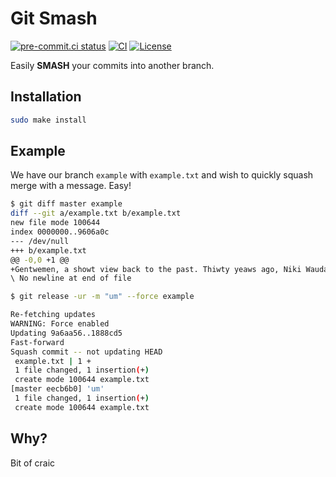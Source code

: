 # Git Smash

[![pre-commit.ci status](https://results.pre-commit.ci/badge/github/iwishiwasaneagle/git-release/master.svg)](https://results.pre-commit.ci/latest/github/iwishiwasaneagle/git-release/master)
[![CI](https://github.com/iwishiwasaneagle/git-release/actions/workflows/CI.yml/badge.svg)](https://github.com/iwishiwasaneagle/git-release/actions/workflows/CI.yml)
[![License](https://img.shields.io/github/license/iwishiwasaneagle/git-release)](https://github.com/iwishiwasaneagle/git-release/blob/master/LICENSE.txt)

Easily **SMASH** your commits into another branch.

## Installation

```bash
sudo make install
```

## Example

We have our branch `example` with `example.txt` and wish to quickly squash merge with a message. Easy!

```bash
$ git diff master example
diff --git a/example.txt b/example.txt
new file mode 100644
index 0000000..9606a0c
--- /dev/null
+++ b/example.txt
@@ -0,0 +1 @@
+Gentwemen, a showt view back to the past. Thiwty yeaws ago, Niki Wauda towd us ‘take a monkey, pwace him into the cockpit and he is abwe to dwive the caw.’ Thiwty yeaws watew, Sebastian towd us ‘I had to stawt my caw wike a computew, it’s vewy compwicated.’ And Nico Wosbewg said that duwing the wace – I don’t wemembew what wace - he pwessed the wwong button on the wheew. Question fow you both: is Fowmuwa One dwiving today too compwicated with twenty and mowe buttons on the wheew, awe you too much undew effowt, undew pwessuwe? What awe youw wishes fow the futuwe concewning the technicaw pwogwamme duwing the wace? Wess buttons, mowe? Ow wess and mowe communication with youw engineews?
\ No newline at end of file

$ git release -ur -m "um" --force example

Re-fetching updates
WARNING: Force enabled
Updating 9a6aa56..1888cd5
Fast-forward
Squash commit -- not updating HEAD
 example.txt | 1 +
 1 file changed, 1 insertion(+)
 create mode 100644 example.txt
[master eecb6b0] 'um'
 1 file changed, 1 insertion(+)
 create mode 100644 example.txt
```

## Why?

Bit of craic
